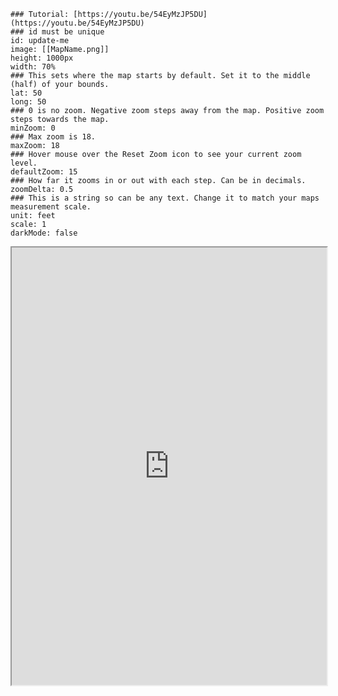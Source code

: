 ```leaflet  
### Tutorial: [https://youtu.be/54EyMzJP5DU](https://youtu.be/54EyMzJP5DU)  
### id must be unique  
id: update-me  
image: [[MapName.png]]  
height: 1000px  
width: 70%  
### This sets where the map starts by default. Set it to the middle (half) of your bounds.  
lat: 50  
long: 50  
### 0 is no zoom. Negative zoom steps away from the map. Positive zoom steps towards the map.  
minZoom: 0  
### Max zoom is 18.  
maxZoom: 18  
### Hover mouse over the Reset Zoom icon to see your current zoom level.  
defaultZoom: 15  
### How far it zooms in or out with each step. Can be in decimals.  
zoomDelta: 0.5  
### This is a string so can be any text. Change it to match your maps measurement scale.  
unit: feet  
scale: 1  
darkMode: false  
```




<iframe  
height = 700  
width = 100%  
padding = 0 0  
margins = 0 0  
src="https://docs.google.com/spreadsheets/d/1JfzceDuKyyqN9GbBA9ieT7Sfyun9dxz9tglJwxAU2LQ/edit?usp=sharing"></iframe>